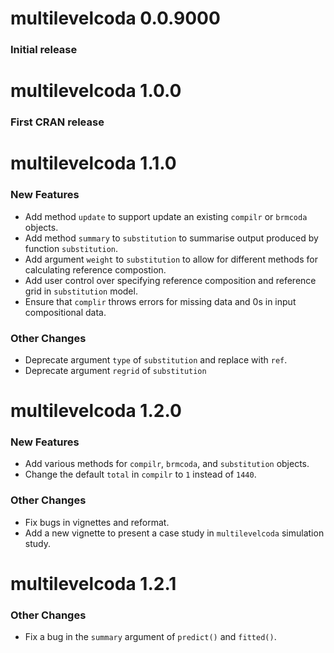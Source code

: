 # multilevelcoda 0.0.9000

### Initial release

# multilevelcoda 1.0.0

### First CRAN release

# multilevelcoda 1.1.0

### New Features

* Add method `update` to support update an existing `compilr` or `brmcoda` objects.
* Add method `summary` to `substitution` to summarise output produced by function `substitution`.
* Add argument `weight` to `substitution` to allow for different methods for calculating reference compostion.
* Add user control over specifying reference composition and reference grid in `substitution` model.
* Ensure that `complir` throws errors for missing data and 0s in input compositional data.

### Other Changes

* Deprecate argument `type` of `substitution` and replace with `ref`.
* Deprecate argument `regrid` of `substitution`

# multilevelcoda 1.2.0

### New Features

* Add various methods for `compilr`, `brmcoda`, and `substitution` objects.
* Change the default `total` in `compilr` to `1` instead of `1440`.

### Other Changes

* Fix bugs in vignettes and reformat.
* Add a new vignette to present a case study in `multilevelcoda` simulation study.

# multilevelcoda 1.2.1

### Other Changes

* Fix a bug in the `summary` argument of `predict()` and `fitted()`.
